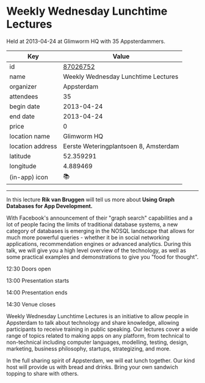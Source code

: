 # Weekly Wednesday Lunchtime Lectures
Held at 2013-04-24 at Glimworm HQ with 35 Appsterdammers.
        
|Key|Value
|---|---|
|id|[87026752](https://www.meetup.com/appsterdam/events/87026752/)|
|name|Weekly Wednesday Lunchtime Lectures|
|organizer|Appsterdam|
|attendees|35|
|begin date|2013-04-24|
|end date|2013-04-24|
|price|0|
|location name|Glimworm HQ|
|location address|Eerste Weteringplantsoen 8, Amsterdam|
|latitude|52.359291|
|longitude|4.889469|
|(in-app) icon|📚|

---

In this lecture **Rik van Bruggen** will tell us more about **Using Graph Databases for App Development.**

With Facebook's announcement of their "graph search" capabilities and a lot of people facing the limits of traditional database systems, a new category of databases is emerging in the NOSQL landscape that allows for much more powerful queries - whether it be in social networking applications, recommendation engines or advanced analytics. During this talk, we will give you a high level overview of the technology, as well as some practical examples and demonstrations to give you "food for thought".

12:30 Doors open

13:00 Presentation starts

14:00 Presentation ends

14:30 Venue closes

Weekly Wednesday Lunchtime Lectures is an initiative to allow people in Appsterdam to talk about technology and share knowledge, allowing participants to receive training in public speaking. Our lectures cover a wide range of topics related to making apps on any platform, from technical to non-technical including computer languages, modelling, testing, design, marketing, business philosophy, startups, strategizing, and more.

In the full sharing spirit of Appsterdam, we will eat lunch together. Our kind host will provide us with bread and drinks. Bring your own sandwich topping to share with others.


